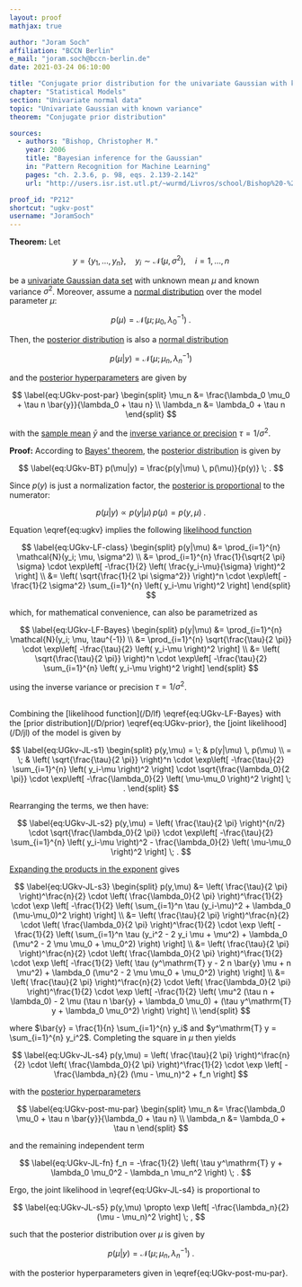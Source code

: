 ```yaml
---
layout: proof
mathjax: true

author: "Joram Soch"
affiliation: "BCCN Berlin"
e_mail: "joram.soch@bccn-berlin.de"
date: 2021-03-24 06:10:00

title: "Conjugate prior distribution for the univariate Gaussian with known variance"
chapter: "Statistical Models"
section: "Univariate normal data"
topic: "Univariate Gaussian with known variance"
theorem: "Conjugate prior distribution"

sources:
  - authors: "Bishop, Christopher M."
    year: 2006
    title: "Bayesian inference for the Gaussian"
    in: "Pattern Recognition for Machine Learning"
    pages: "ch. 2.3.6, p. 98, eqs. 2.139-2.142"
    url: "http://users.isr.ist.utl.pt/~wurmd/Livros/school/Bishop%20-%20Pattern%20Recognition%20And%20Machine%20Learning%20-%20Springer%20%202006.pdf"

proof_id: "P212"
shortcut: "ugkv-post"
username: "JoramSoch"
---
```



**Theorem:** Let

$$ \label{eq:ugkv}
y = \left\lbrace y_1, \ldots, y_n \right\rbrace, \quad y_i \sim \mathcal{N}(\mu, \sigma^2), \quad i = 1, \ldots, n
$$

be a [univariate Gaussian data set](/D/ugkv) with unknown mean $\mu$ and known variance $\sigma^2$. Moreover, assume a [normal distribution](/P/ugkv-prior) over the model parameter $\mu$:

$$ \label{eq:UGkv-prior}
p(\mu) = \mathcal{N}(\mu; \mu_0, \lambda_0^{-1}) \; .
$$

Then, the [posterior distribution](/D/post) is also a [normal distribution](/D/norm)

$$ \label{eq:UGkv-post}
p(\mu|y) = \mathcal{N}(\mu; \mu_n, \lambda_n^{-1})
$$

and the [posterior hyperparameters](/D/post) are given by

$$ \label{eq:UGkv-post-par}
\begin{split}
\mu_n &= \frac{\lambda_0 \mu_0 + \tau n \bar{y}}{\lambda_0 + \tau n} \\
\lambda_n &= \lambda_0 + \tau n
\end{split}
$$

with the [sample mean](/D/mean-samp) $\bar{y}$ and the [inverse variance or precision](/D/prec) $\tau = 1/\sigma^2$.


**Proof:** According to [Bayes' theorem](/P/bayes-th), the [posterior distribution](/D/post) is given by

$$ \label{eq:UGkv-BT}
p(\mu|y) = \frac{p(y|\mu) \, p(\mu)}{p(y)} \; .
$$

Since $p(y)$ is just a normalization factor, the [posterior is proportional](/P/post-jl) to the numerator:

$$ \label{eq:UGkv-post-JL}
p(\mu|y) \propto p(y|\mu) \, p(\mu) = p(y,\mu) \; .
$$

Equation \eqref{eq:ugkv} implies the following [likelihood function](/D/lf)

$$ \label{eq:UGkv-LF-class}
\begin{split}
p(y|\mu) &= \prod_{i=1}^{n} \mathcal{N}(y_i; \mu, \sigma^2) \\
&= \prod_{i=1}^{n} \frac{1}{\sqrt{2 \pi} \sigma} \cdot \exp\left[ -\frac{1}{2} \left( \frac{y_i-\mu}{\sigma} \right)^2 \right] \\
&= \left( \sqrt{\frac{1}{2 \pi \sigma^2}} \right)^n \cdot \exp\left[ -\frac{1}{2 \sigma^2} \sum_{i=1}^{n} \left( y_i-\mu \right)^2 \right]
\end{split}
$$

which, for mathematical convenience, can also be parametrized as

$$ \label{eq:UGkv-LF-Bayes}
\begin{split}
p(y|\mu) &= \prod_{i=1}^{n} \mathcal{N}(y_i; \mu, \tau^{-1}) \\
&= \prod_{i=1}^{n} \sqrt{\frac{\tau}{2 \pi}} \cdot \exp\left[ -\frac{\tau}{2} \left( y_i-\mu \right)^2 \right] \\
&= \left( \sqrt{\frac{\tau}{2 \pi}} \right)^n \cdot \exp\left[ -\frac{\tau}{2} \sum_{i=1}^{n} \left( y_i-\mu \right)^2 \right]
\end{split}
$$

using the inverse variance or precision $\tau = 1/\sigma^2$.

<br>
Combining the [likelihood function](/D/lf) \eqref{eq:UGkv-LF-Bayes} with the [prior distribution](/D/prior) \eqref{eq:UGkv-prior}, the [joint likelihood](/D/jl) of the model is given by

$$ \label{eq:UGkv-JL-s1}
\begin{split}
p(y,\mu) = \; & p(y|\mu) \, p(\mu) \\
= \; & \left( \sqrt{\frac{\tau}{2 \pi}} \right)^n \cdot \exp\left[ -\frac{\tau}{2} \sum_{i=1}^{n} \left( y_i-\mu \right)^2 \right] \cdot \sqrt{\frac{\lambda_0}{2 \pi}} \cdot \exp\left[ -\frac{\lambda_0}{2} \left( \mu-\mu_0 \right)^2 \right] \; .
\end{split}
$$

Rearranging the terms, we then have:

$$ \label{eq:UGkv-JL-s2}
p(y,\mu) = \left( \frac{\tau}{2 \pi} \right)^{n/2} \cdot \sqrt{\frac{\lambda_0}{2 \pi}} \cdot \exp\left[ -\frac{\tau}{2} \sum_{i=1}^{n} \left( y_i-\mu \right)^2 - \frac{\lambda_0}{2} \left( \mu-\mu_0 \right)^2 \right] \; .
$$

[Expanding the products in the exponent](/P/ugkv-prior) gives

$$ \label{eq:UGkv-JL-s3}
\begin{split}
p(y,\mu) &= \left( \frac{\tau}{2 \pi} \right)^\frac{n}{2} \cdot \left( \frac{\lambda_0}{2 \pi} \right)^\frac{1}{2} \cdot \exp \left[ -\frac{1}{2} \left( \sum_{i=1}^n \tau (y_i-\mu)^2 + \lambda_0 (\mu-\mu_0)^2 \right) \right] \\
&= \left( \frac{\tau}{2 \pi} \right)^\frac{n}{2} \cdot \left( \frac{\lambda_0}{2 \pi} \right)^\frac{1}{2} \cdot \exp \left[ -\frac{1}{2} \left( \sum_{i=1}^n \tau (y_i^2 - 2 y_i \mu + \mu^2) + \lambda_0 (\mu^2 - 2 \mu \mu_0 + \mu_0^2) \right) \right] \\
&= \left( \frac{\tau}{2 \pi} \right)^\frac{n}{2} \cdot \left( \frac{\lambda_0}{2 \pi} \right)^\frac{1}{2} \cdot \exp \left[ -\frac{1}{2} \left( \tau (y^\mathrm{T} y - 2 n \bar{y} \mu + n \mu^2) + \lambda_0 (\mu^2 - 2 \mu \mu_0 + \mu_0^2) \right) \right] \\
&= \left( \frac{\tau}{2 \pi} \right)^\frac{n}{2} \cdot \left( \frac{\lambda_0}{2 \pi} \right)^\frac{1}{2} \cdot \exp \left[ -\frac{1}{2} \left( \mu^2 (\tau n + \lambda_0) - 2 \mu (\tau n \bar{y} + \lambda_0 \mu_0) + (\tau y^\mathrm{T} y + \lambda_0 \mu_0^2) \right) \right] \\
\end{split}
$$

where $\bar{y} = \frac{1}{n} \sum_{i=1}^{n} y_i$ and $y^\mathrm{T} y = \sum_{i=1}^{n} y_i^2$. Completing the square in $\mu$ then yields

$$ \label{eq:UGkv-JL-s4}
p(y,\mu) = \left( \frac{\tau}{2 \pi} \right)^\frac{n}{2} \cdot \left( \frac{\lambda_0}{2 \pi} \right)^\frac{1}{2} \cdot \exp \left[ -\frac{\lambda_n}{2} (\mu - \mu_n)^2 + f_n \right]
$$

with the [posterior hyperparameters](/D/post)

$$ \label{eq:UGkv-post-mu-par}
\begin{split}
\mu_n &= \frac{\lambda_0 \mu_0 + \tau n \bar{y}}{\lambda_0 + \tau n} \\
\lambda_n &= \lambda_0 + \tau n
\end{split}
$$

and the remaining independent term

$$ \label{eq:UGkv-JL-fn}
f_n = -\frac{1}{2} \left( \tau y^\mathrm{T} y + \lambda_0 \mu_0^2 - \lambda_n \mu_n^2 \right) \; .
$$

Ergo, the joint likelihood in \eqref{eq:UGkv-JL-s4} is proportional to

$$ \label{eq:UGkv-JL-s5}
p(y,\mu) \propto \exp \left[ -\frac{\lambda_n}{2} (\mu - \mu_n)^2 \right] \; ,
$$

such that the posterior distribution over $\mu$ is given by

$$ \label{eq:UGkv-post-mu}
p(\mu|y) = \mathcal{N}(\mu; \mu_n, \lambda_n^{-1}) \; .
$$

with the posterior hyperparameters given in \eqref{eq:UGkv-post-mu-par}.